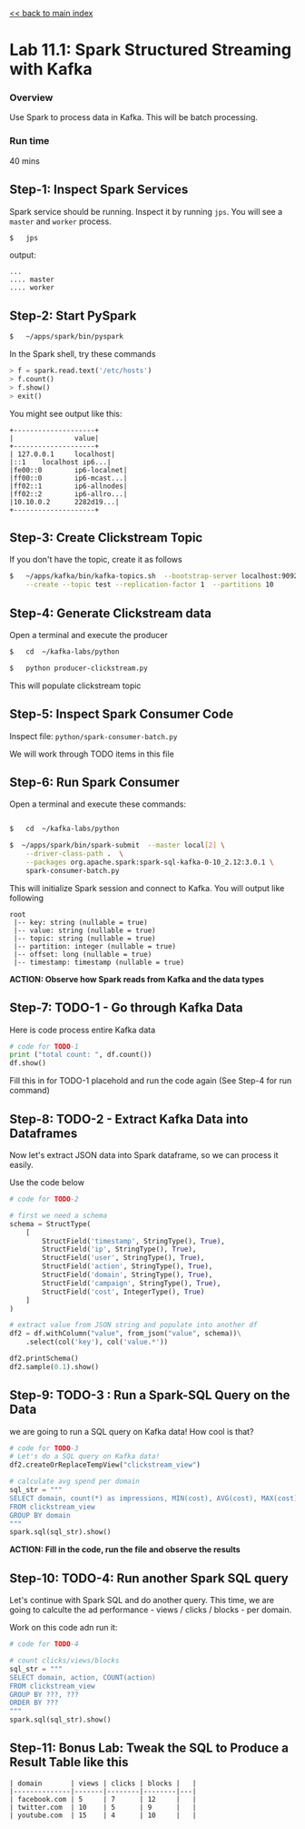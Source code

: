 <link rel='stylesheet' href='../assets/css/main.css'/>

[<< back to main index](../README.md)

# Lab 11.1: Spark Structured Streaming with Kafka

### Overview

Use Spark to process data in Kafka.  This will be batch processing.

### Run time

40 mins

## Step-1: Inspect Spark Services

Spark service should be running.  Inspect it by running `jps`.  You will see a `master` and `worker` process.

```bash
$   jps
```

output:

```console
...
.... master
.... worker
```

## Step-2: Start PySpark

```bash
$   ~/apps/spark/bin/pyspark
```

In the Spark shell, try these commands

```python
> f = spark.read.text('/etc/hosts')
> f.count()
> f.show()
> exit()
```

You might see output like this:

```console
+--------------------+
|               value|
+--------------------+
| 127.0.0.1     localhost|
|::1    localhost ip6...|
|fe00::0        ip6-localnet|
|ff00::0        ip6-mcast...|
|ff02::1        ip6-allnodes|
|ff02::2        ip6-allro...|
|10.10.0.2      2282d19...|
+--------------------+
```

## Step-3: Create Clickstream Topic

If you don't have the topic, create it as follows

```bash
$   ~/apps/kafka/bin/kafka-topics.sh  --bootstrap-server localhost:9092   \
    --create --topic test --replication-factor 1  --partitions 10
```

## Step-4: Generate Clickstream data

Open a terminal and execute the producer

```bash
$   cd  ~/kafka-labs/python

$   python producer-clickstream.py
```

This will populate clickstream topic

## Step-5: Inspect Spark Consumer Code

Inspect file: `python/spark-consumer-batch.py`

We will work through TODO items in this file

## Step-6: Run Spark Consumer

Open a terminal and execute these commands:

```bash

$   cd  ~/kafka-labs/python

$  ~/apps/spark/bin/spark-submit  --master local[2] \
    --driver-class-path .  \
    --packages org.apache.spark:spark-sql-kafka-0-10_2.12:3.0.1 \
    spark-consumer-batch.py
```

This will initialize Spark session and connect to Kafka.  You will output like following

```console
root
 |-- key: string (nullable = true)
 |-- value: string (nullable = true)
 |-- topic: string (nullable = true)
 |-- partition: integer (nullable = true)
 |-- offset: long (nullable = true)
 |-- timestamp: timestamp (nullable = true)
```

**ACTION: Observe how Spark reads from Kafka and the data types**

## Step-7: TODO-1 - Go through Kafka Data

Here is code process entire Kafka data

```python
# code for TODO-1
print ("total count: ", df.count())
df.show()
```

Fill this in for TODO-1 placehold and run the code again  (See Step-4 for run command)

## Step-8: TODO-2 - Extract Kafka Data into Dataframes

Now let's extract JSON data into Spark dataframe, so we can process it easily.

Use the code below

```python
# code for TODO-2

# first we need a schema
schema = StructType(
    [
        StructField('timestamp', StringType(), True),
        StructField('ip', StringType(), True),
        StructField('user', StringType(), True),
        StructField('action', StringType(), True),
        StructField('domain', StringType(), True),
        StructField('campaign', StringType(), True),
        StructField('cost', IntegerType(), True)
    ]
)

# extract value from JSON string and populate into another df
df2 = df.withColumn("value", from_json("value", schema))\
    .select(col('key'), col('value.*'))

df2.printSchema()
df2.sample(0.1).show()
```

## Step-9: TODO-3 : Run a Spark-SQL Query on the Data

we are going to run a SQL query on Kafka data!  How cool is that?

```python
# code for TODO-3
# Let's do a SQL query on Kafka data!
df2.createOrReplaceTempView("clickstream_view")

# calculate avg spend per domain
sql_str = """
SELECT domain, count(*) as impressions, MIN(cost), AVG(cost), MAX(cost)
FROM clickstream_view
GROUP BY domain
"""
spark.sql(sql_str).show()
```

**ACTION: Fill in the code, run the file and observe the results**

## Step-10: TODO-4: Run another Spark SQL query

Let's continue with Spark SQL and do another query.  This time, we are going to calculte the ad performance  - views / clicks / blocks - per domain.

Work on this code adn run it:

```python
# code for TODO-4

# count clicks/views/blocks
sql_str = """
SELECT domain, action, COUNT(action)
FROM clickstream_view
GROUP BY ???, ???
ORDER BY ???
"""
spark.sql(sql_str).show()
```

## Step-11: Bonus Lab: Tweak the SQL to Produce a Result Table like this

```console
| domain       | views | clicks | blocks |   |
|--------------|-------|--------|--------|---|
| facebook.com | 5     | 7      | 12     |   |
| twitter.com  | 10    | 5      | 9      |   |
| youtube.com  | 15    | 4      | 10     |   |
```
